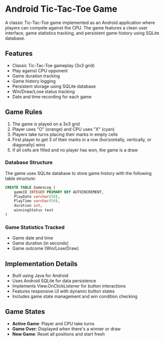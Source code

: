 # Android Tic-Tac-Toe Game

A classic Tic-Tac-Toe game implemented as an Android application where players can compete against the CPU. The game features a clean user interface, game statistics tracking, and persistent game history using SQLite database.

## Features

- Classic Tic-Tac-Toe gameplay (3x3 grid)
- Play against CPU opponent
- Game duration tracking
- Game history logging
- Persistent storage using SQLite database
- Win/Draw/Lose status tracking
- Date and time recording for each game

## Game Rules

1. The game is played on a 3x3 grid
2. Player uses "O" (orange) and CPU uses "X" (cyan)
3. Players take turns placing their marks in empty cells
4. First player to get 3 of their marks in a row (horizontally, vertically, or diagonally) wins
5. If all cells are filled and no player has won, the game is a draw

### Database Structure
The game uses SQLite database to store game history with the following table structure:

```sql
CREATE TABLE GamesLog (
    gameID INTEGER PRIMARY KEY AUTOINCREMENT,
    PlayDate varchar(50),
    PlayTime varchar(50),
    duration int,
    winningStatus text
)
```
### Game Statistics Tracked
- Game date and time
- Game duration (in seconds)
- Game outcome (Win/Lose/Draw)

## Implementation Details

- Built using Java for Android
- Uses Android SQLite for data persistence
- Implements View.OnClickListener for button interactions
- Features responsive UI with dynamic button states
- Includes game state management and win condition checking

## Game States

- **Active Game**: Player and CPU take turns
- **Game Over**: Displayed when there's a winner or draw
- **New Game**: Reset all positions and start fresh